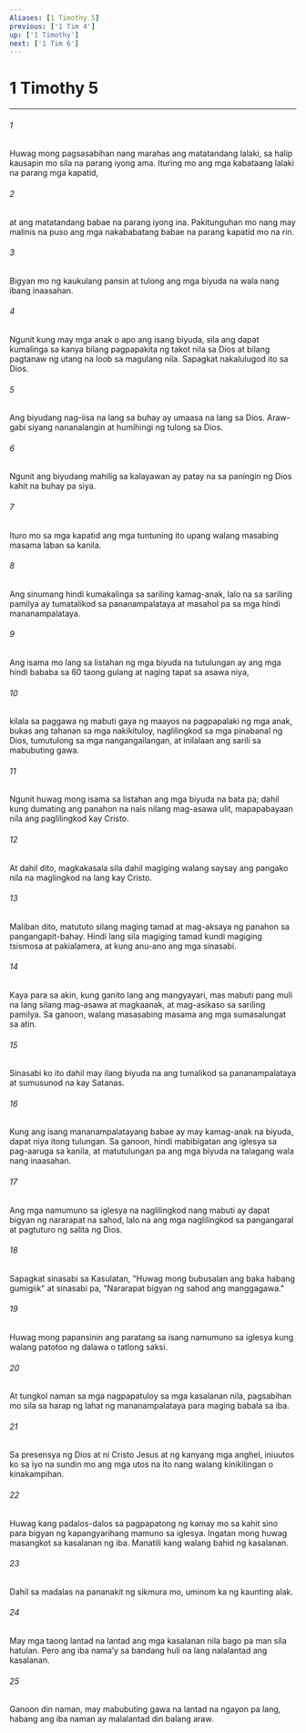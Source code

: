 ```yaml
---
Aliases: [1 Timothy 5]
previous: ['1 Tim 4']
up: ['1 Timothy']
next: ['1 Tim 6']
---
```

# 1 Timothy 5

***


###### 1 


Huwag mong pagsasabihan nang marahas ang matatandang lalaki, sa halip kausapin mo sila na parang iyong ama. Ituring mo ang mga kabataang lalaki na parang mga kapatid, 


###### 2 


at ang matatandang babae na parang iyong ina. Pakitunguhan mo nang may malinis na puso ang mga nakababatang babae na parang kapatid mo na rin. 


###### 3 


Bigyan mo ng kaukulang pansin at tulong ang mga biyuda na wala nang ibang inaasahan. 


###### 4 


Ngunit kung may mga anak o apo ang isang biyuda, sila ang dapat kumalinga sa kanya bilang pagpapakita ng takot nila sa Dios at bilang pagtanaw ng utang na loob sa magulang nila. Sapagkat nakalulugod ito sa Dios. 


###### 5 


Ang biyudang nag-iisa na lang sa buhay ay umaasa na lang sa Dios. Araw-gabi siyang nananalangin at humihingi ng tulong sa Dios. 


###### 6 


Ngunit ang biyudang mahilig sa kalayawan ay patay na sa paningin ng Dios kahit na buhay pa siya. 


###### 7 


Ituro mo sa mga kapatid ang mga tuntuning ito upang walang masabing masama laban sa kanila. 


###### 8 


Ang sinumang hindi kumakalinga sa sariling kamag-anak, lalo na sa sariling pamilya ay tumatalikod sa pananampalataya at masahol pa sa mga hindi mananampalataya. 


###### 9 


Ang isama mo lang sa listahan ng mga biyuda na tutulungan ay ang mga hindi bababa sa 60 taong gulang at naging tapat sa asawa niya, 


###### 10 


kilala sa paggawa ng mabuti gaya ng maayos na pagpapalaki ng mga anak, bukas ang tahanan sa mga nakikituloy, naglilingkod sa mga pinabanal ng Dios, tumutulong sa mga nangangailangan, at inilalaan ang sarili sa mabubuting gawa. 


###### 11 


Ngunit huwag mong isama sa listahan ang mga biyuda na bata pa; dahil kung dumating ang panahon na nais nilang mag-asawa ulit, mapapabayaan nila ang paglilingkod kay Cristo. 


###### 12 


At dahil dito, magkakasala sila dahil magiging walang saysay ang pangako nila na maglingkod na lang kay Cristo. 


###### 13 


Maliban dito, matututo silang maging tamad at mag-aksaya ng panahon sa pangangapit-bahay. Hindi lang sila magiging tamad kundi magiging tsismosa at pakialamera, at kung anu-ano ang mga sinasabi. 


###### 14 


Kaya para sa akin, kung ganito lang ang mangyayari, mas mabuti pang muli na lang silang mag-asawa at magkaanak, at mag-asikaso sa sariling pamilya. Sa ganoon, walang masasabing masama ang mga sumasalungat sa atin. 


###### 15 


Sinasabi ko ito dahil may ilang biyuda na ang tumalikod sa pananampalataya at sumusunod na kay Satanas. 


###### 16 


Kung ang isang mananampalatayang babae ay may kamag-anak na biyuda, dapat niya itong tulungan. Sa ganoon, hindi mabibigatan ang iglesya sa pag-aaruga sa kanila, at matutulungan pa ang mga biyuda na talagang wala nang inaasahan. 


###### 17 


Ang mga namumuno sa iglesya na naglilingkod nang mabuti ay dapat bigyan ng nararapat na sahod, lalo na ang mga naglilingkod sa pangangaral at pagtuturo ng salita ng Dios. 


###### 18 


Sapagkat sinasabi sa Kasulatan, "Huwag mong bubusalan ang baka habang gumigiik" at sinasabi pa, "Nararapat bigyan ng sahod ang manggagawa." 


###### 19 


Huwag mong papansinin ang paratang sa isang namumuno sa iglesya kung walang patotoo ng dalawa o tatlong saksi. 


###### 20 


At tungkol naman sa mga nagpapatuloy sa mga kasalanan nila, pagsabihan mo sila sa harap ng lahat ng mananampalataya para maging babala sa iba. 


###### 21 


Sa presensya ng Dios at ni Cristo Jesus at ng kanyang mga anghel, iniuutos ko sa iyo na sundin mo ang mga utos na ito nang walang kinikilingan o kinakampihan. 


###### 22 


Huwag kang padalos-dalos sa pagpapatong ng kamay mo sa kahit sino para bigyan ng kapangyarihang mamuno sa iglesya. Ingatan mong huwag masangkot sa kasalanan ng iba. Manatili kang walang bahid ng kasalanan. 


###### 23 


Dahil sa madalas na pananakit ng sikmura mo, uminom ka ng kaunting alak. 


###### 24 


May mga taong lantad na lantad ang mga kasalanan nila bago pa man sila hatulan. Pero ang iba namaʼy sa bandang huli na lang nalalantad ang kasalanan. 


###### 25 


Ganoon din naman, may mabubuting gawa na lantad na ngayon pa lang, habang ang iba naman ay malalantad din balang araw.
